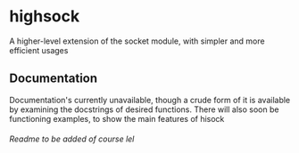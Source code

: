 # highsock
A higher-level extension of the socket module, with simpler and more efficient usages

## Documentation
Documentation's currently unavailable, though a crude form of it is available 
by examining the docstrings of desired functions. There will also soon be 
functioning examples, to show the main features of hisock
###### Readme to be added of course lel

